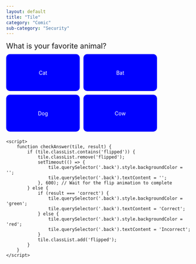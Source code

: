 ```yaml
---
layout: default
title: "Tile"
category: "Comic"
sub-category: "Security"
---
```

<!DOCTYPE html>
<html lang="en">
<head>
    <meta charset="UTF-8">
    <meta name="viewport" content="width=device-width, initial-scale=1.0">
    <title>Favorite Animal Quiz</title>
    <style>
        .question {
            font-size: 20px;
            margin-bottom: 10px;
        }
        .tile-container {
            display: flex;
            gap: 10px;
            margin-bottom: 20px;
            flex-wrap: wrap; /* Allow wrapping for better layout */
        }
        .tile {
            width: 200px;
            height: 100px;
            display: flex;
            align-items: center;
            justify-content: center;
            background-color: blue;
            color: white;
            border-radius: 10px;
            cursor: pointer;
            transition: transform 0.6s, background-color 0.3s;
            padding: 10px; /* Added padding */
            text-align: center; /* Center text */
            box-sizing: border-box; /* Include padding in size */
            position: relative;
            transform-style: preserve-3d;
        }
        .tile:hover {
            background-color: darkblue;
        }
        .tile .front, .tile .back {
            position: absolute;
            width: 100%;
            height: 100%;
            backface-visibility: hidden;
            display: flex;
            align-items: center;
            justify-content: center;
            border-radius: 10px;
        }
        .tile .back {
            transform: rotateY(180deg);
        }
        .tile.flipped {
            transform: rotateY(180deg);
        }
        .hidden {
            display: none;
        }
    </style>
</head>
<body>
    <div class="question">What is your favorite animal?</div>
    <div class="tile-container">
        <div class="tile" onclick="checkAnswer(this, 'incorrect')">
            <div class="front">Cat</div>
            <div class="back">Incorrect</div>
        </div>
        <div class="tile" onclick="checkAnswer(this, 'incorrect')">
            <div class="front">Bat</div>
            <div class="back">Incorrect</div>
        </div>
        <div class="tile" onclick="checkAnswer(this, 'incorrect')">
            <div class="front">Dog</div>
            <div class="back">Incorrect</div>
        </div>
        <div class="tile" onclick="checkAnswer(this, 'correct')">
            <div class="front">Cow</div>
            <div class="back">Correct</div>
        </div>
    </div>

    <script>
        function checkAnswer(tile, result) {
            if (tile.classList.contains('flipped')) {
                tile.classList.remove('flipped');
                setTimeout(() => {
                    tile.querySelector('.back').style.backgroundColor = '';
                    tile.querySelector('.back').textContent = '';
                }, 600); // Wait for the flip animation to complete
            } else {
                if (result === 'correct') {
                    tile.querySelector('.back').style.backgroundColor = 'green';
                    tile.querySelector('.back').textContent = 'Correct';
                } else {
                    tile.querySelector('.back').style.backgroundColor = 'red';
                    tile.querySelector('.back').textContent = 'Incorrect';
                }
                tile.classList.add('flipped');
            }
        }
    </script>
</body>
</html>
